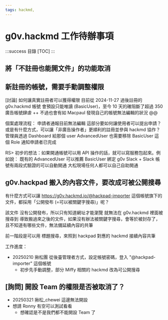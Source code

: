 ```yaml
---
tags: hackmd, 
---
```


# g0v.hackmd 工作待辦事項

:::success
目錄
[TOC]
:::

## 將「不註冊也能開文件」的功能取消


## 新註冊的帳號，需要手動調整權限

[討論] 如何讓真實註冊者可以獲得權限
目前從 2024-11-27 過後註冊的 g0v.hackmd 帳號
會預設只能唯讀 (BasicUser)，至今 10 天的確阻斷了超過 350 廣告帳號肆虐 ++
不過也會有如 Macpaul 發現自己的帳號無法編輯的狀況 @@

個案處理流程：
申請者通報目前無法編輯
這部分要如何讓使用者可以提出申請？
或是有什麼方式，可以讓「非廣告操作者」更順利的註冊並參與 hackmd 協作？
管理員透過 Dashboard
給那個 user AdvancedUser 也需要移除 BasicUser  這個 Role
通知申請者已完成

RS> 初步的想法：如果開通帳號可以用 API 操作的話，就可以寫服務包起來。例如說：
既有的 AdvancedUser 可以推薦 BasicUser
綁定 g0v Slack + Slack 帳號有兩段式驗證的可以自動開通
大松現場任何人都可以自己自助開通

## g0v.hackpad 搬入的內容文件，要改成可被公開搜尋

有什麼方式可以讓
https://g0v.hackmd.io/@hackpad-importer
這個帳號旗下的文件，都採用「公開發布 (=可以被關鍵字搜尋)」呢？

該文件 沒有公開發布，所以只有知道網址才能瀏覽
就無法在 g0v.hackmd 裡面被搜尋到
導致搬過來之後的文件，如果沒有辦法被關鍵字搜尋，會等於被封存了，且不知道有哪些文件，無法備延續內容的共筆

前一階段是可以用 標題搜尋，來照到 hackpad 對應的 hackmd 接續內容共筆

工作進度：
- 20250210 揪松團 從後臺管理者方式，設定帳號密碼，登入 "@hackpad-importer" 這個帳號
    - 初步先手動調整，部分 Miffy 相關的 hackmd 改為可公開搜尋

## [詢問] 開設 Team 的權限是否被取消了？
- 20250321 揪松_chewei 這邊無法開設
- 想請 Ronny 有空可以測試看看
    - 想確認是不是我們都不能開設 Team 了